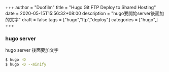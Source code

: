 +++
author = "Duofilm"
title = "Hugo Git FTP  Deploy to Shared Hosting"
date = 2020-05-15T15:56:32+08:00
description = "hugo要開始server後面加的文字"
draft = false
tags = ["hugo","ftp","deploy"]
categories = ["hugo",]
+++
### hugo server
hugo server 後面要加文字

```Bash
$ hugo -D
$ hugo -D --minify
```
